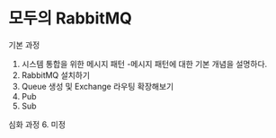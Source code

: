 # 모두의 RabbitMQ

기본 과정
1. 시스템 통합을 위한 메시지 패턴
 -메시지 패턴에 대한 기본 개념을 설명하다.
2. RabbitMQ 설치하기
3. Queue 생성 및 Exchange 라우팅 확장해보기
4. Pub 
5. Sub

심화 과정
6. 미정
